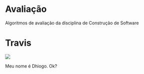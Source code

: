 # Avaliação

Algoritmos de avaliação da disciplina de Construção de Software

# Travis

[<img src="https://travis-ci.org/dhiineres/avaliacaoII.svg?branch=master">](https://travis-ci.org/dhiineres/avaliacaoII)


Meu nome é Dhiogo. Ok?